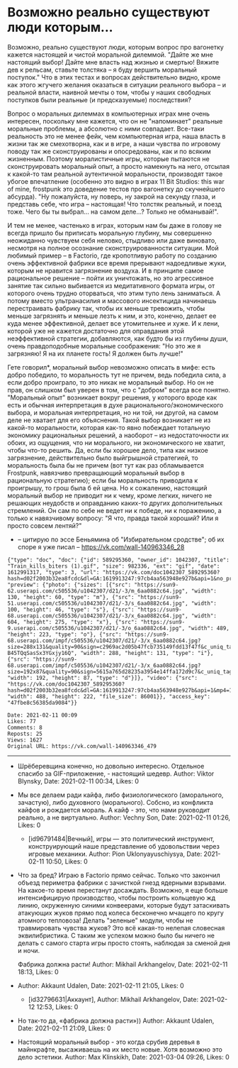 # Возможно реально существуют люди которым...

Возможно, реально существуют люди, которым вопрос про вагонетку кажется настоящей и чистой моральной дилеммой. "Дайте же мне настоящий выбор! Дайте мне власть над жизнью и смертью! Вяжите дев к рельсам, ставьте толстяка – я буду вершить моральный поступок." Что в этих тестах и вопросах действительно видно, кроме как этого жгучего желания оказаться в ситуации реального выбора – и реальной власти, наивной мечты о том, чтобы у наших свободных поступков были реальные (и предсказуемые) последствия? 
 
Вопрос о моральных дилеммах в компьютерных играх мне очень интересен, поскольку мне кажется, что он не "напоминает" реальные моральные проблемы, а абсолютно с ними совпадает. Все-таки реальность это не менее фейк, чем компьютерная игра, наша власть в жизни так же смехотворна, как и в игре, а наши чувства по игровому поводу так же сконструированы и опосредованы, как и по всяким жизненным. Поэтому моралистичные игры, которые пытаются не сконструировать моральный опыт, а просто намекнуть на него, отсылая к какой-то там реальной аутентичной моральности, производят такое убогое впечатление (особенно это видно в играх 11 Bit Studios: this war of mine, frostpunk это доведение тестов про вагонетку до скучнейшего абсурда). "Ну пожалуйста, ну поверь, ну закрой на секунду глаза, и представь себе, что игра – настоящая! Что толстяк реальный, и поезд тоже. Чего бы ты выбрал... на самом деле...? Только не обманывай!". 
 
И тем не менее, частенько в играх, которым нам бы даже в голову не всегда пришло бы приписать моральную глубину, мы совершенно неожиданно чувствуем себя неловко, стыдливо или даже виновато, несмотря на полное осознание сконструированности ситуации. Мой любимый пример – в Factorio, где кропотливую работу по созданию очень эффективной фабрики все время прерывают надоедливые жуки, которым не нравится загрязнение воздуха. И в принципе самое рациональное решение – пойти их уничтожать, но это агрессивное занятие так сильно выбивается из медитативного формата игры, от которого очень трудно оторваться, что этим тупо лень заниматься. А потому вместо ультранасилия и массового инсектицида начинаешь перестраивать фабрику так, чтобы их меньше тревожить, чтобы меньше загрязнять и меньше лезть к ним, и это, конечно, делает ее куда менее эффективной, делает все утомительнее и хуже. И к лени, которой уже не кажется достаточно для оправдания этой неэффективной стратегии, добавляются, как будто бы из глубины души, очень правдоподобные моральные соображения: "Но это же я загрязняю! Я на их планете гость! Я должен быть лучше!" 
 
Гете говорил*, моральный выбор невозможно описать в мифе: есть добро победило, то моральность тут не причем, ведь победила сила, а если добро проиграло, то это никак не моральный выбор. Но он не прав, он слишком был уверен в том, что с "добром" всегда все понятно. "Моральный опыт" возникает вокруг решения, у которого вроде как есть и обычная интерпретация в духе рационального/экономического выбора, и моральная интерпретация, но ни той, ни другой, на самом деле не хватает для его объяснения. Такой выбор возникает не из какой-то моральности, которая как-то явно побеждает тотальную экономику рациональных решений, а наоборот – из недостаточности их обоих, из ощущения, что ни морального, ни экономического не хватит, чтобы что-то решить. Да, если бы хорошее дело, типа как низкое загрязнение, действительно было выйгрышной стратегией, то моральность была бы не причем (вот тут как раз обламывается Frostpunk, навязчиво превращающий моральный выбор в рациональную стратегию); если бы моральность приводила к проигрышу, то грош была б ей цена. Но к сожалению, настоящий моральный выбор не приводит ни к чему, кроме легких, ничего не решающих неудобств и оправданию каких-то других дополнительных стремлений. Он сам по себе не ведет ни к победе, ни к поражению, а только к навязчивому вопросу: "Я что, правда такой хороший? Или я просто совсем лентяй?" 
 
* – цитирую по эссе Беньямина об "Избирательном сродстве"; об их споре я уже писал – https://vk.com/wall-140963346_28

```
{"type": "doc", "doc": {"id": 589295360, "owner_id": 1042307, "title": "Train_kills_biters (1).gif", "size": 982336, "ext": "gif", "date": 1612991317, "type": 3, "url": "https://vk.com/doc1042307_589295360?hash=d02f2003b32ea8fcdc&dl=GA:1619913247:97cb4aa563948e927b&api=1&no_preview=1", "preview": {"photo": {"sizes": [{"src": "https://sun9-62.userapi.com/c505536/u1042307/d21/-3/m_6aa0882c64.jpg", "width": 130, "height": 60, "type": "m"}, {"src": "https://sun9-51.userapi.com/c505536/u1042307/d21/-3/s_6aa0882c64.jpg", "width": 100, "height": 46, "type": "s"}, {"src": "https://sun9-68.userapi.com/c505536/u1042307/d21/-3/x_6aa0882c64.jpg", "width": 604, "height": 275, "type": "x"}, {"src": "https://sun9-9.userapi.com/c505536/u1042307/d21/-3/o_6aa0882c64.jpg", "width": 489, "height": 223, "type": "o"}, {"src": "https://sun9-68.userapi.com/impf/c505536/u1042307/d21/-3/x_6aa0882c64.jpg?size=288x131&quality=90&sign=c2969ac2d05b47fcb735149fdd13f47f&c_uniq_tag=cG5Hl1JMm2HgVnDk7S9iUh-B45TQqSasSx3YGxjy16Q", "width": 288, "height": 131, "type": "i"}, {"src": "https://sun9-68.userapi.com/impf/c505536/u1042307/d21/-3/x_6aa0882c64.jpg?size=192x87&quality=90&sign=5615a765d28235a3954e14ffa172d9c7&c_uniq_tag=Bpgr0O2IxUGe9e5ZNM3sqGITy4FkwEyqn7dPZqeprzw", "width": 192, "height": 87, "type": "d"}]}, "video": {"src": "https://vk.com/doc1042307_589295360?hash=d02f2003b32ea8fcdc&dl=GA:1619913247:97cb4aa563948e927b&api=1&mp4=1", "width": 488, "height": 222, "file_size": 86001}}, "access_key": "47fbe8c56385da9084"}}
```

    Date: 2021-02-11 00:09
    Likes: 77
    Comments: 8
    Reposts: 25
    Views: 1627
    Original URL: https://vk.com/wall-140963346_479



--------------------

  * Шрёберевщина конечно, но довольно интересно. Отдельное спасибо за GIF-приложение, - настоящий шедевр.
    Author: Viktor Blynsky, Date: 2021-02-11 00:34, Likes: 0


  * Мы все делаем ради кайфа, либо физиологического (аморального, зачастую), либо духовного (морального). Собсно, из конфликта кайфов и рождается мораль. А кайф - это, что нами руководит реально, а не виртуально.
    Author: Vechny Son, Date: 2021-02-11 01:26, Likes: 0

      * [id96791484|Вечный], игры — это политический инструмент, конструирующий наше представление об удовольствии через игровые механики.
        Author: Pion Uklonyayuschiysya, Date: 2021-02-11 10:50, Likes: 0


  * Что за бред? Играю в Factorio прямо сейчас. Только что закончил объезд периметра фабрики с зачисткой гнезд ядерными взрывами. На какое-то время перестанут досаждать. Возможно, я еще больше интенсифицирую производство, чтобы построить кольцевую жд линию, окруженную синими конвеерами, которые будут затаскивать атакующих жуков прямо под колеса бесконечно мчащего по кругу атомного тепловоза!
    Делать "зеленые" модули, чтобы не травмировать чувства жуков? Это всё какая-то нелепая словесная эквилибристика. С таким же успехом можно было бы ничего не делать с самого старта игры просто стоять, наблюдая за сменой дня и ночи. 
    
    Фабрика должна расти!
    Author: Mikhail Arkhangelov, Date: 2021-02-11 18:13, Likes: 0


  * 
    Author: Akkaunt Udalen, Date: 2021-02-11 21:05, Likes: 0

      * [id32796631|Аккаунт],
        Author: Mikhail Arkhangelov, Date: 2021-02-12 12:53, Likes: 0


  * Но так-то да, «фабрика должна расти»))
    Author: Akkaunt Udalen, Date: 2021-02-11 21:09, Likes: 0


  * Настоящий моральный выбор - это когда срубив деревья в майнкрафте, высаживаешь на их место новые. Хотя возможно это дело эстетики.
    Author: Max Klinskikh, Date: 2021-03-04 09:26, Likes: 0

